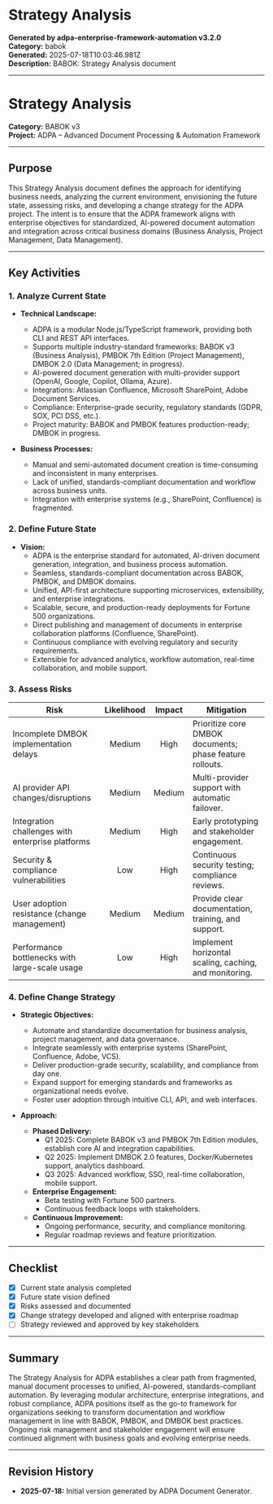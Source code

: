 # Strategy Analysis

**Generated by adpa-enterprise-framework-automation v3.2.0**  
**Category:** babok  
**Generated:** 2025-07-18T10:03:46.981Z  
**Description:** BABOK: Strategy Analysis document

---

# Strategy Analysis

**Category:** BABOK v3  
**Project:** ADPA – Advanced Document Processing & Automation Framework

---

## Purpose

This Strategy Analysis document defines the approach for identifying business needs, analyzing the current environment, envisioning the future state, assessing risks, and developing a change strategy for the ADPA project. The intent is to ensure that the ADPA framework aligns with enterprise objectives for standardized, AI-powered document automation and integration across critical business domains (Business Analysis, Project Management, Data Management).

---

## Key Activities

### 1. Analyze Current State

- **Technical Landscape:**  
  - ADPA is a modular Node.js/TypeScript framework, providing both CLI and REST API interfaces.
  - Supports multiple industry-standard frameworks: BABOK v3 (Business Analysis), PMBOK 7th Edition (Project Management), DMBOK 2.0 (Data Management; in progress).
  - AI-powered document generation with multi-provider support (OpenAI, Google, Copilot, Ollama, Azure).
  - Integrations: Atlassian Confluence, Microsoft SharePoint, Adobe Document Services.
  - Compliance: Enterprise-grade security, regulatory standards (GDPR, SOX, PCI DSS, etc.).
  - Project maturity: BABOK and PMBOK features production-ready; DMBOK in progress.

- **Business Processes:**  
  - Manual and semi-automated document creation is time-consuming and inconsistent in many enterprises.
  - Lack of unified, standards-compliant documentation and workflow across business units.
  - Integration with enterprise systems (e.g., SharePoint, Confluence) is fragmented.

### 2. Define Future State

- **Vision:**  
  - ADPA is the enterprise standard for automated, AI-driven document generation, integration, and business process automation.
  - Seamless, standards-compliant documentation across BABOK, PMBOK, and DMBOK domains.
  - Unified, API-first architecture supporting microservices, extensibility, and enterprise integrations.
  - Scalable, secure, and production-ready deployments for Fortune 500 organizations.
  - Direct publishing and management of documents in enterprise collaboration platforms (Confluence, SharePoint).
  - Continuous compliance with evolving regulatory and security requirements.
  - Extensible for advanced analytics, workflow automation, real-time collaboration, and mobile support.

### 3. Assess Risks

| **Risk**                                             | **Likelihood** | **Impact** | **Mitigation**                                       |
|------------------------------------------------------|:--------------:|:----------:|------------------------------------------------------|
| Incomplete DMBOK implementation delays               | Medium         | High       | Prioritize core DMBOK documents; phase feature rollouts.     |
| AI provider API changes/disruptions                  | Medium         | Medium     | Multi-provider support with automatic failover.      |
| Integration challenges with enterprise platforms     | Medium         | High       | Early prototyping and stakeholder engagement.        |
| Security & compliance vulnerabilities                | Low            | High       | Continuous security testing; compliance reviews.     |
| User adoption resistance (change management)         | Medium         | Medium     | Provide clear documentation, training, and support.  |
| Performance bottlenecks with large-scale usage       | Low            | High       | Implement horizontal scaling, caching, and monitoring.|

### 4. Define Change Strategy

- **Strategic Objectives:**  
  - Automate and standardize documentation for business analysis, project management, and data governance.
  - Integrate seamlessly with enterprise systems (SharePoint, Confluence, Adobe, VCS).
  - Deliver production-grade security, scalability, and compliance from day one.
  - Expand support for emerging standards and frameworks as organizational needs evolve.
  - Foster user adoption through intuitive CLI, API, and web interfaces.

- **Approach:**  
  - **Phased Delivery:**  
    - Q1 2025: Complete BABOK v3 and PMBOK 7th Edition modules, establish core AI and integration capabilities.
    - Q2 2025: Implement DMBOK 2.0 features, Docker/Kubernetes support, analytics dashboard.
    - Q3 2025: Advanced workflow, SSO, real-time collaboration, mobile support.
  - **Enterprise Engagement:**  
    - Beta testing with Fortune 500 partners.
    - Continuous feedback loops with stakeholders.
  - **Continuous Improvement:**  
    - Ongoing performance, security, and compliance monitoring.
    - Regular roadmap reviews and feature prioritization.

---

## Checklist

- [x] Current state analysis completed
- [x] Future state vision defined
- [x] Risks assessed and documented
- [x] Change strategy developed and aligned with enterprise roadmap
- [ ] Strategy reviewed and approved by key stakeholders

---

## Summary

The Strategy Analysis for ADPA establishes a clear path from fragmented, manual document processes to unified, AI-powered, standards-compliant automation. By leveraging modular architecture, enterprise integrations, and robust compliance, ADPA positions itself as the go-to framework for organizations seeking to transform documentation and workflow management in line with BABOK, PMBOK, and DMBOK best practices. Ongoing risk management and stakeholder engagement will ensure continued alignment with business goals and evolving enterprise needs.

---

## Revision History

- **2025-07-18:** Initial version generated by ADPA Document Generator.